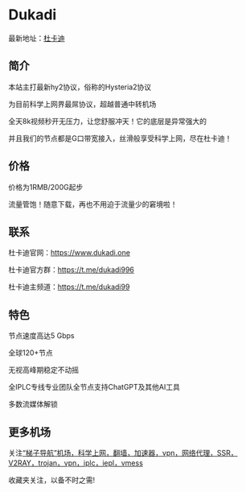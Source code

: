 # Dukadi

最新地址：[杜卡迪](https://www.dukadi.one/#/register?code=5FfDV8DF)

## 简介

本站主打最新hy2协议，俗称的Hysteria2协议

为目前科学上网界最屌协议，超越普通中转机场

全天8k视频秒开无压力，让您舒服冲天！它的底层是异常强大的

并且我们的节点都是G口带宽接入，丝滑般享受科学上网，尽在杜卡迪！

## 价格

价格为1RMB/200G起步

流量管饱！随意下载，再也不用迫于流量少的窘境啦！

## 联系

杜卡迪官网：https://www.dukadi.one

杜卡迪官方群：https://t.me/dukadi996

杜卡迪主频道：https://t.me/dukadi99

## 特色

节点速度高达5 Gbps

全球120+节点

无视高峰期稳定不动摇

全IPLC专线专业团队全节点支持ChatGPT及其他AI工具

多数流媒体解锁

## 更多机场

关注[“梯子导航”机场，科学上网，翻墙，加速器，vpn，网络代理，SSR，V2RAY，trojan，vpn，iplc，iepl，vmess](https://tzdaohang.com/)

收藏夹关注，以备不时之需!
